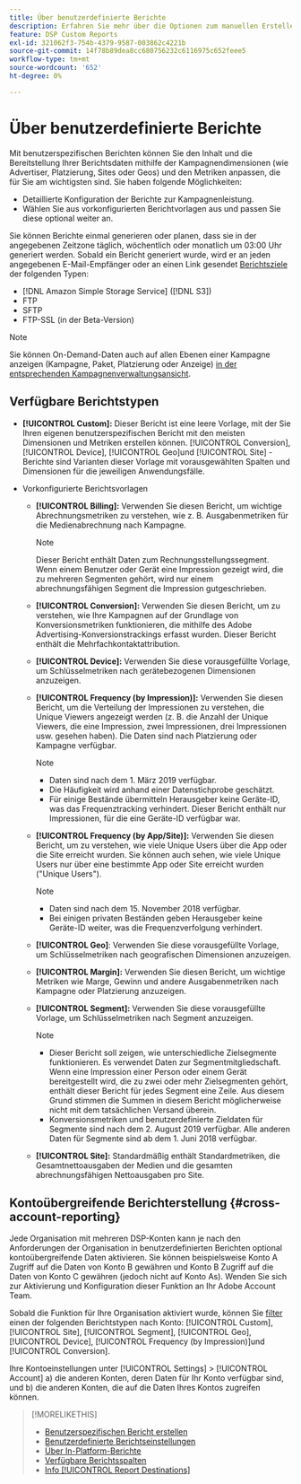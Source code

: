 ```yaml
---
title: Über benutzerdefinierte Berichte
description: Erfahren Sie mehr über die Optionen zum manuellen Erstellen benutzerdefinierter Berichte oder zum Verwenden vorkonfigurierter Berichtsvorlagen.
feature: DSP Custom Reports
exl-id: 321062f3-754b-4379-9587-003862c4221b
source-git-commit: 14f78b89dea8cc680756232c6116975c652feee5
workflow-type: tm+mt
source-wordcount: '652'
ht-degree: 0%

---
```


# Über benutzerdefinierte Berichte

Mit benutzerspezifischen Berichten können Sie den Inhalt und die Bereitstellung Ihrer Berichtsdaten mithilfe der Kampagnendimensionen (wie Advertiser, Platzierung, Sites oder Geos) und den Metriken anpassen, die für Sie am wichtigsten sind. Sie haben folgende Möglichkeiten:

* Detaillierte Konfiguration der Berichte zur Kampagnenleistung.
* Wählen Sie aus vorkonfigurierten Berichtvorlagen aus und passen Sie diese optional weiter an.

Sie können Berichte einmal generieren oder planen, dass sie in der angegebenen Zeitzone täglich, wöchentlich oder monatlich um 03:00 Uhr generiert werden. Sobald ein Bericht generiert wurde, wird er an jeden angegebenen E-Mail-Empfänger oder an einen Link gesendet [Berichtsziele](/help/dsp/reports/report-destinations/report-destination-about.md) der folgenden Typen:

* [!DNL Amazon Simple Storage Service] ([!DNL S3])
* FTP
* SFTP
* FTP-SSL (in der Beta-Version)

>[!NOTE]
>
>Sie können On-Demand-Daten auch auf allen Ebenen einer Kampagne anzeigen (Kampagne, Paket, Platzierung oder Anzeige) [in der entsprechenden Kampagnenverwaltungsansicht](/help/dsp/campaign-management/reports/campaign-reports-about.md).

## Verfügbare Berichtstypen

* **[!UICONTROL Custom]:** Dieser Bericht ist eine leere Vorlage, mit der Sie Ihren eigenen benutzerspezifischen Bericht mit den meisten Dimensionen und Metriken erstellen können. [!UICONTROL Conversion], [!UICONTROL Device], [!UICONTROL Geo]und [!UICONTROL Site] -Berichte sind Varianten dieser Vorlage mit vorausgewählten Spalten und Dimensionen für die jeweiligen Anwendungsfälle.

* Vorkonfigurierte Berichtsvorlagen

   * **[!UICONTROL Billing]:** Verwenden Sie diesen Bericht, um wichtige Abrechnungsmetriken zu verstehen, wie z. B. Ausgabenmetriken für die Medienabrechnung nach Kampagne.

      >[!NOTE]
      >
      >Dieser Bericht enthält Daten zum Rechnungsstellungssegment. Wenn einem Benutzer oder Gerät eine Impression gezeigt wird, die zu mehreren Segmenten gehört, wird nur einem abrechnungsfähigen Segment die Impression gutgeschrieben.

   * **[!UICONTROL Conversion]:** Verwenden Sie diesen Bericht, um zu verstehen, wie Ihre Kampagnen auf der Grundlage von Konversionsmetriken funktionieren, die mithilfe des Adobe Advertising-Konversionstrackings erfasst wurden. Dieser Bericht enthält die Mehrfachkontaktattribution.

   * **[!UICONTROL Device]:** Verwenden Sie diese vorausgefüllte Vorlage, um Schlüsselmetriken nach gerätebezogenen Dimensionen anzuzeigen.

   * **[!UICONTROL Frequency (by Impression)]:** Verwenden Sie diesen Bericht, um die Verteilung der Impressionen zu verstehen, die Unique Viewers angezeigt werden (z. B. die Anzahl der Unique Viewers, die eine Impression, zwei Impressionen, drei Impressionen usw. gesehen haben). Die Daten sind nach Platzierung oder Kampagne verfügbar.

      >[!NOTE]
      >
      >* Daten sind nach dem 1. März 2019 verfügbar.
      >* Die Häufigkeit wird anhand einer Datenstichprobe geschätzt.
      >* Für einige Bestände übermitteln Herausgeber keine Geräte-ID, was das Frequenztracking verhindert. Dieser Bericht enthält nur Impressionen, für die eine Geräte-ID verfügbar war.


   * **[!UICONTROL Frequency (by App/Site)]:** Verwenden Sie diesen Bericht, um zu verstehen, wie viele Unique Users über die App oder die Site erreicht wurden. Sie können auch sehen, wie viele Unique Users nur über eine bestimmte App oder Site erreicht wurden (&quot;Unique Users&quot;).

      >[!NOTE]
      >
      >* Daten sind nach dem 15. November 2018 verfügbar.
      >* Bei einigen privaten Beständen geben Herausgeber keine Geräte-ID weiter, was die Frequenzverfolgung verhindert.


   * **[!UICONTROL Geo]**: Verwenden Sie diese vorausgefüllte Vorlage, um Schlüsselmetriken nach geografischen Dimensionen anzuzeigen.

   * **[!UICONTROL Margin]:** Verwenden Sie diesen Bericht, um wichtige Metriken wie Marge, Gewinn und andere Ausgabenmetriken nach Kampagne oder Platzierung anzuzeigen.

   * **[!UICONTROL Segment]:** Verwenden Sie diese vorausgefüllte Vorlage, um Schlüsselmetriken nach Segment anzuzeigen.

      >[!NOTE]
      >
      >* Dieser Bericht soll zeigen, wie unterschiedliche Zielsegmente funktionieren. Es verwendet Daten zur Segmentmitgliedschaft. Wenn eine Impression einer Person oder einem Gerät bereitgestellt wird, die zu zwei oder mehr Zielsegmenten gehört, enthält dieser Bericht für jedes Segment eine Zeile. Aus diesem Grund stimmen die Summen in diesem Bericht möglicherweise nicht mit dem tatsächlichen Versand überein.
      >* Konversionsmetriken und benutzerdefinierte Zieldaten für Segmente sind nach dem 2. August 2019 verfügbar. Alle anderen Daten für Segmente sind ab dem 1. Juni 2018 verfügbar.


   * **[!UICONTROL Site]:** Standardmäßig enthält Standardmetriken, die Gesamtnettoausgaben der Medien und die gesamten abrechnungsfähigen Nettoausgaben pro Site.

## Kontoübergreifende Berichterstellung {#cross-account-reporting}

Jede Organisation mit mehreren DSP-Konten kann je nach den Anforderungen der Organisation in benutzerdefinierten Berichten optional kontoübergreifende Daten aktivieren. Sie können beispielsweise Konto A Zugriff auf die Daten von Konto B gewähren und Konto B Zugriff auf die Daten von Konto C gewähren (jedoch nicht auf Konto As). Wenden Sie sich zur Aktivierung und Konfiguration dieser Funktion an Ihr Adobe Account Team.

Sobald die Funktion für Ihre Organisation aktiviert wurde, können Sie [filter](report-settings.md) einen der folgenden Berichtstypen nach Konto:  [!UICONTROL Custom], [!UICONTROL Site], [!UICONTROL Segment], [!UICONTROL Geo], [!UICONTROL Device], [!UICONTROL Frequency (by Impression)]und [!UICONTROL Conversion].

Ihre Kontoeinstellungen unter [!UICONTROL Settings] > [!UICONTROL Account] a) die anderen Konten, deren Daten für Ihr Konto verfügbar sind, und b) die anderen Konten, die auf die Daten Ihres Kontos zugreifen können.

>[!MORELIKETHIS]
>
>* [Benutzerspezifischen Bericht erstellen](/help/dsp/reports/report-create.md)
>* [Benutzerdefinierte Berichtseinstellungen](/help/dsp/reports/report-settings.md)
>* [Über In-Platform-Berichte](/help/dsp/campaign-management/reports/campaign-reports-about.md)
>* [Verfügbare Berichtsspalten](/help/dsp/reports/report-columns.md)
>* [Info [!UICONTROL Report Destinations]](/help/dsp/reports/report-destinations/report-destination-about.md)


